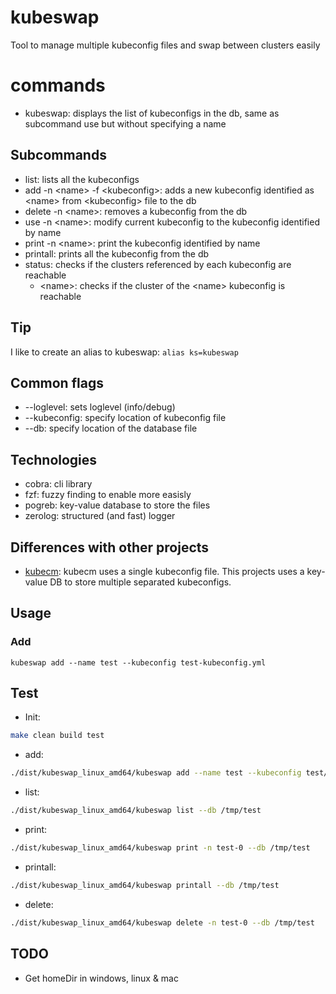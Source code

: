 # kubeswap
Tool to manage multiple kubeconfig files and swap between clusters easily

# commands
- kubeswap: displays the list of kubeconfigs in the db, same as subcommand use but without specifying a name

## Subcommands
- list: lists all the kubeconfigs
- add -n \<name\> -f \<kubeconfig\>: adds a new kubeconfig identified as \<name\> from \<kubeconfig\> file to the db
- delete -n \<name\>: removes a kubeconfig from the db
- use -n \<name\>: modify current kubeconfig to the kubeconfig identified by name
- print -n \<name\>: print the kubeconfig identified by name
- printall: prints all the kubeconfig from the db
- status: checks if the clusters referenced by each kubeconfig are reachable
  - \<name>\: checks if the cluster of the \<name\> kubeconfig is reachable

## Tip
I like to create an alias to kubeswap:
`alias ks=kubeswap`

## Common flags
- --loglevel: sets loglevel (info/debug)
- --kubeconfig: specify location of kubeconfig file
- --db: specify location of the database file

## Technologies
- cobra: cli library
- fzf: fuzzy finding to enable more easisly
- pogreb: key-value database to store the files
- zerolog: structured (and fast) logger

## Differences with other projects
- [kubecm](https://github.com/sunny0826/kubecm): kubecm uses a single kubeconfig file. This projects uses a key-value DB to store multiple separated kubeconfigs.

## Usage
### Add
```
kubeswap add --name test --kubeconfig test-kubeconfig.yml
```

## Test
- Init:
```bash
make clean build test
```
- add:
```bash
./dist/kubeswap_linux_amd64/kubeswap add --name test --kubeconfig test/kubeconfig.yml --db /tmp/test
```
- list:
```bash
./dist/kubeswap_linux_amd64/kubeswap list --db /tmp/test
```
- print:
```bash
./dist/kubeswap_linux_amd64/kubeswap print -n test-0 --db /tmp/test
```
- printall:
```bash
./dist/kubeswap_linux_amd64/kubeswap printall --db /tmp/test
```
- delete:
```bash
./dist/kubeswap_linux_amd64/kubeswap delete -n test-0 --db /tmp/test
```

## TODO
- Get homeDir in windows, linux & mac